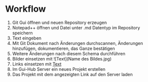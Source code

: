 # Workflow
1. Git Gui öffnen und neuen Repository erzeugen
1. Notepad++ öffnen und Datei unter .md Datentyp im Repository speichern
1. Text eingeben
1. Mit Git Dokument nach Änderungen durchscannen, Änderungen hinzufügen, dokumentieren, das Ganze bestätigen
1. Weitere Änderungen nach diesem Schema durchführen
1. Bilder einsetzen mit ![Text](Name des Bildes.jpg)
1. Links einsetzen mit  [Text](Link-Adresse)
1. Im Gui-Hub Server ein neues Projekt erstellen 
1. Das Projekt mit dem angezeigten Link auf den Server laden 
